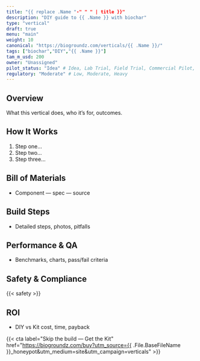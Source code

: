 ```yaml
---
title: "{{ replace .Name "-" " " | title }}"
description: "DIY guide to {{ .Name }} with biochar"
type: "vertical"
draft: true
menu: "main"
weight: 10
canonical: "https://biogroundz.com/verticals/{{ .Name }}/"
tags: ["biochar","DIY","{{ .Name }}"]
tam_m_usd: 200
owner: "Unassigned"
pilot_status: "Idea" # Idea, Lab Trial, Field Trial, Commercial Pilot, Launched
regulatory: "Moderate" # Low, Moderate, Heavy
---
```


## Overview
What this vertical does, who it’s for, outcomes.

## How It Works
1. Step one...
2. Step two...
3. Step three...

## Bill of Materials
- Component — spec — source

## Build Steps
- Detailed steps, photos, pitfalls

## Performance & QA
- Benchmarks, charts, pass/fail criteria

## Safety & Compliance
{{< safety >}}

## ROI
- DIY vs Kit cost, time, payback

{{< cta label="Skip the build — Get the Kit" href="https://biogroundz.com/buy?utm_source={{ .File.BaseFileName }}_honeypot&utm_medium=site&utm_campaign=verticals" >}}
